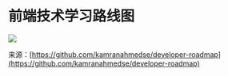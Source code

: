 # 前端技术学习路线图

![](https://upload-images.jianshu.io/upload_images/3061147-80833f5239aca4ba.png?imageMogr2/auto-orient/strip%7CimageView2/2/w/1240)

来源：[https://github.com/kamranahmedse/developer-roadmap](https://github.com/kamranahmedse/developer-roadmap)